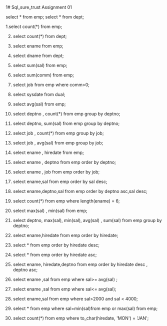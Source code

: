 1# Sql_sure_trust
Assignment 01

select * from emp;
select * from dept;

1.select count(*)  from emp;

2. select count(*)  from dept;

3. select ename from emp;

4. select dname from dept;  

5. select sum(sal) from emp;

6. select sum(comm)  from emp;

7. select job from emp where comm>0;

8. select sysdate from dual;

9. select avg(sal)  from emp;

10. select deptno , count(*) from emp group by deptno;

11. select deptno, sum(sal) from emp group by deptno;

12. select job , count(*) from emp group by job;

13. select job , avg(sal) from emp group by job;

14. select ename , hiredate from emp;

15. select ename , deptno from emp order by deptno;

16. select ename , job from emp order by job;

17. select ename,sal from emp order by sal desc;

18. select ename,deptno,sal from emp order by deptno asc,sal desc;

19. select count(*) from emp where length(ename) = 6;

20. select max(sal) , min(sal) from emp;

21. select deptno, max(sal), min(sal), avg(sal) , sum(sal) from emp group by deptno;

22. select ename,hiredate from emp order by hiredate;

23. select *
      from emp
      order by hiredate desc;

24. select *
      from emp
      order by hiredate asc;

25. select ename, hiredate,deptno from emp order by hiredate desc , deptno asc;

26. select ename ,sal
    from emp
    where sal>= avg(sal) ;

27. select ename ,sal
    from emp
    where sal<= avg(sal);

28. select ename,sal
      from emp
      where sal>2000 and sal < 4000;

29.  select *
from emp
where sal=min(sal)from emp or max(sal) from emp;

30. select count(*) from emp where to_char(hiredate, 'MON') = 'JAN';
